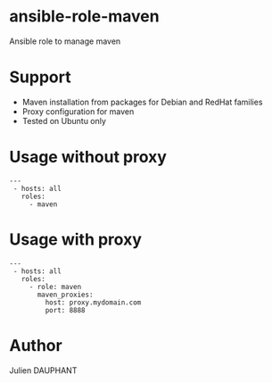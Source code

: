 ansible-role-maven
==================

Ansible role to manage maven

# Support 
- Maven installation from packages for Debian and RedHat families
- Proxy configuration for maven
- Tested on Ubuntu only

# Usage without proxy
```
---
 - hosts: all
   roles:
     - maven
```
# Usage with proxy
```
---
 - hosts: all
   roles:
     - role: maven
       maven_proxies: 
         host: proxy.mydomain.com
         port: 8888
```

# Author
Julien DAUPHANT